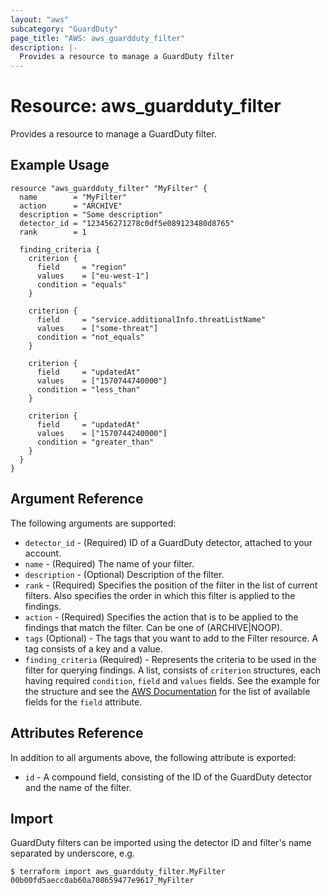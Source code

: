 ```yaml
---
layout: "aws"
subcategory: "GuardDuty"
page_title: "AWS: aws_guardduty_filter"
description: |-
  Provides a resource to manage a GuardDuty filter
---
```


# Resource: aws_guardduty_filter

Provides a resource to manage a GuardDuty filter.

## Example Usage

```hcl
resource "aws_guardduty_filter" "MyFilter" {
  name        = "MyFilter"
  action      = "ARCHIVE"
  description = "Some description"
  detector_id = "123456271278c0df5e089123480d8765"
  rank        = 1

  finding_criteria {
    criterion {
      field     = "region"
      values    = ["eu-west-1"]
      condition = "equals"
    }

    criterion {
      field     = "service.additionalInfo.threatListName"
      values    = ["some-threat"]
      condition = "not_equals"
    }

    criterion {
      field     = "updatedAt"
      values    = ["1570744740000"]
      condition = "less_than"
    }

    criterion {
      field     = "updatedAt"
      values    = ["1570744240000"]
      condition = "greater_than"
    }
  }
}
```

## Argument Reference

The following arguments are supported:

* `detector_id` - (Required) ID of a GuardDuty detector, attached to your account.
* `name` - (Required) The name of your filter.
* `description` - (Optional) Description of the filter.
* `rank` - (Required) Specifies the position of the filter in the list of current filters. Also specifies the order in which this filter is applied to the findings.
* `action` - (Required) Specifies the action that is to be applied to the findings that match the filter. Can be one of (ARCHIVE|NOOP).
* `tags` (Optional) - The tags that you want to add to the Filter resource. A tag consists of a key and a value.
* `finding_criteria` (Required) - Represents the criteria to be used in the filter for querying findings. A list, consists of `criterion` structures, each having required `condition`, `field` and `values` fields. See the example for the structure and see the [AWS Documentation](https://docs.aws.amazon.com/guardduty/latest/ug/create-filter.html) for the list of available fields for the `field` attribute.

## Attributes Reference

In addition to all arguments above, the following attribute is exported:

* `id` - A compound field, consisting of the ID of the GuardDuty detector and the name of the filter.

## Import

GuardDuty filters can be imported using the detector ID and filter's name separated by underscore, e.g.

```
$ terraform import aws_guardduty_filter.MyFilter 00b00fd5aecc0ab60a708659477e9617_MyFilter
```
